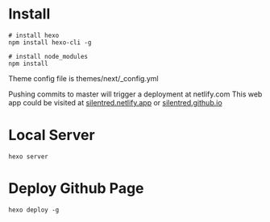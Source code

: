 # Install

```
# install hexo 
npm install hexo-cli -g

# install node_modules
npm install
```
Theme config file is themes/next/_config.yml

Pushing commits to master will trigger a deployment at netlify.com
This web app could be visited at [silentred.netlify.app](http://silentred.netlify.app) 
or [silentred.github.io](http://silentred.github.io)

# Local Server

```
hexo server
```

# Deploy Github Page

```
hexo deploy -g
```